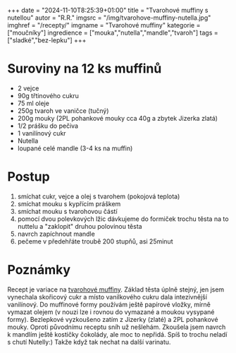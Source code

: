 +++
date = "2024-11-10T8:25:39+01:00"
title = "Tvarohové muffiny s nutellou"
autor = "R.R."
imgsrc = "/img/tvarohove-muffiny-nutella.jpg"
imghref = "/recepty/"
imgname = "Tvarohové muffiny"
kategorie = ["moučníky"]
ingredience = ["mouka","nutella","mandle","tvaroh"]
tags = ["sladké","bez-lepku"]
+++

# Suroviny na 12 ks muffinů

- 2 vejce
- 90g třtinového cukru
- 75 ml oleje
- 250g tvaroh ve vaničce (tučný)
- 200g mouky (2PL pohankové mouky cca 40g a zbytek Jizerka zlatá)
- 1/2 prášku do pečiva
- 1 vanilínový cukr
- Nutella
- loupané celé mandle (3-4 ks na muffin)

# Postup 
1. smíchat cukr, vejce a olej s tvarohem (pokojová teplota)
2. smíchat mouku s kypřícím práškem
3. smíchat mouku s tvarohovou částí 
4. pomocí dvou polevkových lžic dávkujeme do formiček trochu těsta na to nuttelu a "zaklopit" druhou polovinou těsta
5. navrch zapíchnout mandle
6. pečeme v předehřáte troubě 200 stupňů, asi 25minut 


# Poznámky
Recept je variace na  [tvarohové muffiny](/recepty/23-08-tvarohve-muffiny/). Základ těsta úplně stejný, jen jsem vynechala skořicový cukr a místo vanilkového cukru dala intezivnější vanilínový.
Do muffinové formy používám ještě papírové vložky, mírně vymazat olejem (v nouzi lze i rovnou do vymazané a moukou vysypané formy).
Bezlepkové vyzkoušeno zatím z Jizerky (zlaté) a 2PL pohankové mouky. Oproti původnímu receptu sníh už nešlehám. Zkoušela jsem navrch k mandlím ještě kostičky čokolády, ale moc to nepřidá. Spíš to trochu neladí s chutí Nutelly:) Takže když tak nechat na další varinatu.


<!--
-->
